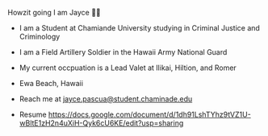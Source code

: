 Howzit going I am Jayce 🤙🏽

- I am a Student at Chamiande University studying in Criminal Justice and Criminology

- I am a Field Artillery Soldier in the Hawaii Army National Guard

- My current occpuation is a Lead Valet at Ilikai, Hiltion, and Romer

- Ewa Beach, Hawaii

- Reach me at jayce.pascua@student.chaminade.edu

- Resume https://docs.google.com/document/d/1dh91LshTYhz9tVZ1U-wBltE1zH2n4uXiH-Qyk6cU6KE/edit?usp=sharing

